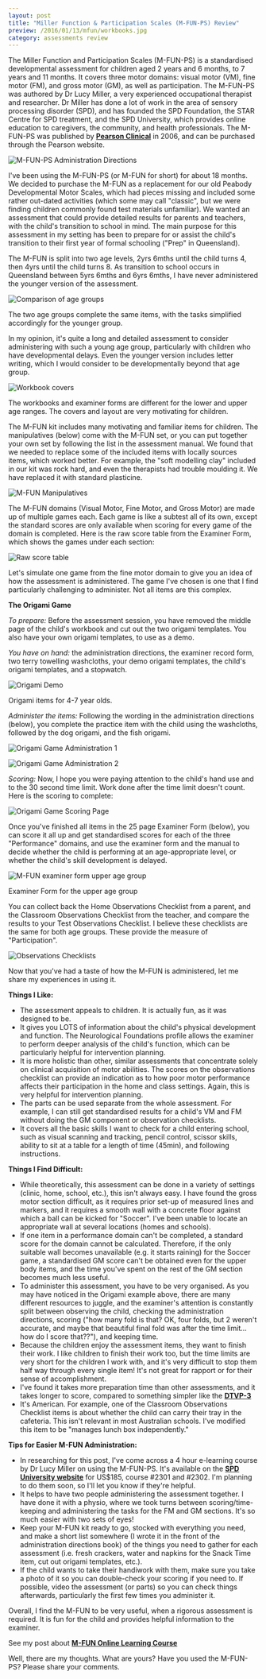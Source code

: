 ```yaml
---
layout: post
title: "Miller Function & Participation Scales (M-FUN-PS) Review"
preview: /2016/01/13/mfun/workbooks.jpg
category: assessments review
---
```


The Miller Function and Participation Scales (M-FUN-PS) is a standardised developmental 
assessment for children aged 2 years and 6 months, to 7 years and 11 months. It
covers three motor domains: visual motor (VM), fine motor (FM), and gross motor (GM),
as well as participation. The M-FUN-PS was authored by Dr Lucy Miller, a very 
experienced occupational therapist and researcher. 
Dr Miller has done a lot of work in the area of sensory processing disorder (SPD),
and has founded the SPD Foundation, the STAR Centre for SPD treatment, and the SPD
University, which provides online education to caregivers, the community, and health professionals. The M-FUN-PS
was published by __[Pearson Clinical](https://www.pearsonclinical.com.au/products/view/143#tabs=0)__ in 2006,
and can be purchased through the Pearson website.

![M-FUN-PS Administration Directions](/2016/01/13/mfun/manual.jpg)

I've been using the M-FUN-PS (or M-FUN for short) for about 18 months. We decided 
to purchase the M-FUN as a replacement for our old Peabody Developmental Motor Scales,
which had pieces missing and included some rather out-dated activities (which some may call "classic",
but we were finding children commonly found test materials unfamiliar). We wanted an
assessment that could provide detailed results for parents and teachers, with the child's transition
to school in mind. The main purpose for this assessment in my setting has been to
prepare for or assist the child's transition to their first year of formal schooling
("Prep" in Queensland).

The M-FUN is split into two age levels, 2yrs 6mths until the child turns 4, then 4yrs
until the child turns 8. As transition to school occurs in Queensland between 5yrs 6mths
and 6yrs 6mths, I have never administered the younger version of the assessment. 

![Comparison of age groups](/2016/01/13/mfun/bunnies-puppies.jpg)
<p class="caption">The two age groups complete the same items, with the tasks
simplified accordingly for the younger group.</p>

In my opinion, it's quite a long and detailed assessment
to consider administering with such a young age group, particularly with children who have
developmental delays. Even the younger version includes letter writing, which I would
consider to be developmentally beyond that age group.

![Workbook covers](/2016/01/13/mfun/workbooks.jpg)
<p class="caption">The workbooks and examiner forms are different for the lower 
and upper age ranges. The covers and layout are very motivating for children.</p>

The M-FUN kit includes many motivating and familiar items for children. The manipulatives (below)
come with the M-FUN set, or you can put together your own set by following the list in
the assessment manual. We found that we needed to replace some of the included items
with locally sources items, which worked better. For example, the "soft modelling clay"
included in our kit was rock hard, and even the therapists had trouble moulding it.
We have replaced it with standard plasticine.

![M-FUN Manipulatives](/2016/01/13/mfun/manipulatives.jpg)

The M-FUN domains (Visual Motor, Fine Motor, and Gross Motor) are made up of multiple
games each. Each game is like a subtest all of its own, except the standard scores are
only available when scoring for every game of the domain is completed. Here is the
raw score table from the Examiner Form, which shows the games under each section:

![Raw score table](/2016/01/13/mfun/itemslist.jpg)

Let's simulate one game from the fine motor domain to give you an idea of how the assessment is administered.
The game I've chosen is one that I find particularly challenging to administer. Not all
items are this complex. 

**The Origami Game**

*To prepare:* Before the assessment session, you have removed the middle page
of the child's workbook and cut out the two origami templates. You also have 
your own origami templates, to use as a demo. 

*You have on hand:* the administration directions, the examiner record form, 
two terry towelling washcloths, your demo origami templates, the child's origami templates, and a stopwatch.

![Origami Demo](/2016/01/13/mfun/item-origamidemo.jpg)
<p class="caption">Origami items for 4-7 year olds.</p>

*Administer the items:* Following the wording in the administration directions (below),
you complete the practice item with the child using the washcloths, followed by 
the dog origami, and the fish origami.

![Origami Game Administration 1](/2016/01/13/mfun/item-dog.jpg)

![Origami Game Administration 2](/2016/01/13/mfun/item-fish.jpg)

*Scoring:* Now, I hope you were paying attention to the child's hand use and to the
30 second time limit. Work done after the time limit doesn't count. Here is the 
scoring to complete:

![Origami Game Scoring Page](/2016/01/13/mfun/item-origamiscoring.jpg)

Once you've finished all items in the 25 page Examiner Form (below), you can score it all up
and get standardised scores for each of the three "Performance" domains, and use the examiner form and the
manual to decide whether the child is performing at an age-appropriate level, or 
whether the child's skill development is delayed.

![M-FUN examiner form upper age group](/2016/01/13/mfun/examinerform.jpg)
<p class="caption">Examiner Form for the upper age group</p>

You can collect back the Home Observations Checklist from a parent, and the Classroom
Observations Checklist from the teacher, and compare the results to your Test Observations
Checklist. I believe these checklists are the same for both age groups. These provide the
measure of "Participation".

![Observations Checklists](/2016/01/13/mfun/obs-checklists.jpg)


Now that you've had a taste of how the M-FUN is administered, let me share my
experiences in using it.

**Things I Like:**

* The assessment appeals to children. It is actually fun, as it was designed to be.
* It gives you LOTS of information about the child's physical development and function.
The Neurological Foundations profile allows the examiner to perform deeper analysis of
the child's function, which can be particularly helpful for intervention planning.
* It is more holistic than other, similar assessments that concentrate solely on clinical acquisition of motor abilities.
The scores on the observations checklist can provide an indication as to how poor motor performance
affects their participation in the home and class settings. Again, this is very helpful for intervention planning.
* The parts can be used separate from the whole assessment. For example, I can still
get standardised results for a child's VM and FM without doing the GM component or
observation checklists.
* It covers all the basic skills I want to check for a child entering school, such as visual
scanning and tracking, pencil control, scissor skills, ability to sit at a table for
a length of time (45min), and following instructions.


**Things I Find Difficult:**

* While theoretically, this assessment can be done in a variety of settings (clinic,
home, school, etc.), this isn't always easy. I have found the gross motor section difficult,
as it requires prior set-up of measured lines and markers, and it requires a smooth wall
with a concrete floor against which a ball can be kicked for "Soccer". I've been unable to locate an
appropriate wall at several locations (homes and schools).
* If one item in a performance domain can't be completed, a standard score for the
domain cannot be calculated. Therefore, if the only suitable wall becomes unavailable (e.g. it starts raining) for the
Soccer game, a standardised GM score can't be obtained even for the upper body items, and
the time you've spent on the rest of the GM section becomes much less useful.
* To administer this assessment, you have to be very organised. As you may have noticed in the
Origami example above, there are many different resources to juggle, and the examiner's
attention is constantly split between observing the child, checking the administration directions,
scoring ("how many fold is that? OK, four folds, but 2 weren't accurate, and maybe
that beautiful final fold was after the time limit... how do I score that??"),
and keeping time.
* Because the children enjoy the assessment items, they want to finish their work. I like
children to finish their work too, but the time limits are very short for the children
I work with, and it's very difficult to stop them half way through every single item!
It's not great for rapport or for their sense of accomplishment.
* I've found it takes more preparation time than other assessments, and it takes longer to score,
compared to something simpler like the __[DTVP-3](/2015/10/24/dtvp2-vs-dtvp3.html)__
* It's American. For example, one of the Classroom Observations Checklist items is about
whether the child can carry their tray in the cafeteria. This isn't relevant in most Australian schools.
I've modified this item to be "manages lunch box independently."


**Tips for Easier M-FUN Administration:**

* In researching for this post, I've come across a 4 hour e-learning course by Dr Lucy Miller on using the M-FUN-PS.
It's available on the __[SPD University website](http://spduniversity.org/)__ for US$185, course #2301 and #2302. 
I'm planning to do them soon, so I'll let you know if they're helpful.
* It helps to have two people administering the assessment together. I have done it with a physio,
where we took turns between scoring/time-keeping and administering the tasks for the FM and GM sections. 
It's so much easier with two sets of eyes!
* Keep your M-FUN kit ready to go, stocked with everything you need, and make a short
list somewhere (I wrote it in the front of the administration directions book) of the
things you need to gather for each assessment (i.e. fresh crackers, water and napkins for the
Snack Time item, cut out origami templates, etc.).
* If the child wants to take their handiwork with them, make sure you take a photo of it
so you can double-check your scoring if you need to. If possible, video the assessment (or parts)
so you can check things afterwards, particularly the first few times you administer it.


Overall, I find the M-FUN to be very useful, when a rigorous assessment is
required. It is fun for the child and provides helpful information to the examiner.

See my post about __[M-FUN Online Learning Course](http://otequip.info/2016/09/23/MFUN-elearning.html)__

Well, there are my thoughts. What are yours? Have you used the M-FUN-PS? 
Please share your comments.